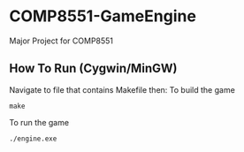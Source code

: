# COMP8551-GameEngine
Major Project for COMP8551

## How To Run (Cygwin/MinGW)
Navigate to file that contains Makefile then:
To build the game
```
make
```
To run the game
```
./engine.exe
```
